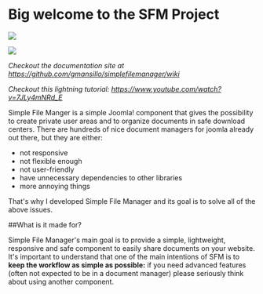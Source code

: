 # Big welcome to the SFM Project

![](http://www.simplefilemanager.eu/images/joomla-3-tag.png#1)  

![](http://www.simplefilemanager.eu/images/document-touch-intro.png#1)

*Checkout the documentation site at https://github.com/gmansillo/simplefilemanager/wiki*  

*Checkout this lightning tutorial: https://www.youtube.com/watch?v=7JLy4mNRd_E*   

Simple File Manger is a simple Joomla! component that gives the possibility to create private user areas and to organize documents in safe download centers. There are hundreds of nice document managers for joomla already out there, but they are either:

-  not responsive
-  not flexible enough
-  not user-friendly
-  have unnecessary dependencies to other libraries
-  more annoying things

That's why I developed Simple File Manager and its goal is to solve all of the above issues.

##What is it made for?

Simple File Manager's main goal is to provide a simple, lightweight, responsive and safe component to easily share documents on your website. It's important to understand that one of the main intentions of SFM is to **keep the workflow as simple as possible:** if you need advanced features (often not expected to be in a document manager) please seriously think about using another component. 
